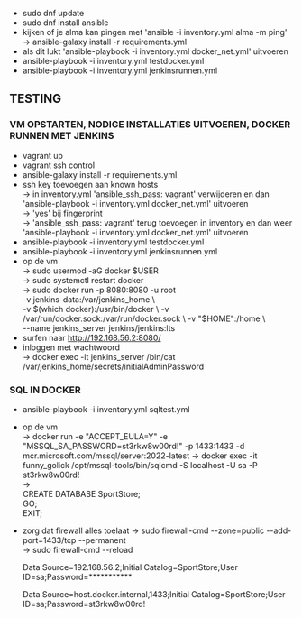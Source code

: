 - sudo dnf update  
- sudo dnf install ansible  
- kijken of je alma kan pingen met 'ansible -i inventory.yml alma -m ping'    
  -> ansible-galaxy install -r requirements.yml  
- als dit lukt 'ansible-playbook -i inventory.yml docker_net.yml' uitvoeren
- ansible-playbook -i inventory.yml testdocker.yml
- ansible-playbook -i inventory.yml jenkinsrunnen.yml


## TESTING


### VM OPSTARTEN, NODIGE INSTALLATIES UITVOEREN, DOCKER RUNNEN MET JENKINS

- vagrant up
- vagrant ssh control
- ansible-galaxy install -r requirements.yml
- ssh key toevoegen aan known hosts   
  -> in inventory.yml 'ansible_ssh_pass: vagrant' verwijderen en dan 'ansible-playbook -i inventory.yml docker_net.yml' uitvoeren  
  -> 'yes' bij fingerprint  
  ->  'ansible_ssh_pass: vagrant' terug toevoegen in inventory en dan weer 'ansible-playbook -i inventory.yml docker_net.yml' uitvoeren  
- ansible-playbook -i inventory.yml testdocker.yml
- ansible-playbook -i inventory.yml jenkinsrunnen.yml 
- op de vm    
  -> sudo usermod -aG docker $USER  
  -> sudo systemctl restart docker  
  -> sudo docker run -p 8080:8080 -u root \
          -v jenkins-data:/var/jenkins_home \  
          -v $(which docker):/usr/bin/docker \  
          -v /var/run/docker.sock:/var/run/docker.sock \  
          -v "$HOME":/home \  
          --name jenkins_server jenkins/jenkins:lts
- surfen naar http://192.168.56.2:8080/
- inloggen met wachtwoord  
  -> docker exec -it jenkins_server /bin/cat /var/jenkins_home/secrets/initialAdminPassword


### SQL IN DOCKER

- ansible-playbook -i inventory.yml sqltest.yml
- op de vm  
  -> docker run -e "ACCEPT_EULA=Y" -e "MSSQL_SA_PASSWORD=st3rkw8w00rd!" -p 1433:1433 -d mcr.microsoft.com/mssql/server:2022-latest
  -> docker exec -it funny_golick /opt/mssql-tools/bin/sqlcmd -S localhost -U sa -P st3rkw8w00rd!  
  ->   
     CREATE DATABASE SportStore;  
     GO;  
     EXIT;
- zorg dat firewall alles toelaat 
  -> sudo firewall-cmd --zone=public --add-port=1433/tcp --permanent  
  -> sudo firewall-cmd --reload

  Data Source=192.168.56.2;Initial Catalog=SportStore;User ID=sa;Password=***********

  Data Source=host.docker.internal,1433;Initial Catalog=SportStore;User ID=sa;Password=st3rkw8w00rd!









  



